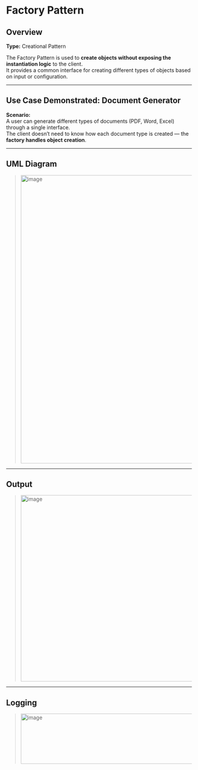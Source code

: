# Factory Pattern

## Overview
**Type:** Creational Pattern  

The Factory Pattern is used to **create objects without exposing the instantiation logic** to the client.  
It provides a common interface for creating different types of objects based on input or configuration.  

---

## **Use Case Demonstrated:** Document Generator  

**Scenario:**  
A user can generate different types of documents (PDF, Word, Excel) through a single interface.  
The client doesn’t need to know how each document type is created — the **factory handles object creation**.

---

## UML Diagram

> <img width="1165" height="781" alt="image" src="https://github.com/user-attachments/assets/9f667906-8b4c-4aa5-af3d-44f3e0359dba" />


---

## Output
> <img width="614" height="505" alt="image" src="https://github.com/user-attachments/assets/8224276a-2203-4acb-8c9c-48312e31234e" />

---

## Logging 
> <img width="781" height="136" alt="image" src="https://github.com/user-attachments/assets/0565b7a2-1444-48be-b18c-f918d270558f" />



